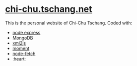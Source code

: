 # <a href="https://chi-chu.tschang.net">chi-chu.tschang.net</a>
This is the personal website of Chi-Chu Tschang. Coded with:
<ul>
	<li><a href="https://expressjs.com/">node express</a></li>
	<li><a href="https://www.mongodb.com/">MongoDB</a></li>
	<li><a href="https://www.npmjs.com/package/xml2js">xml2js</a></li>
	<li><a href="https://www.npmjs.com/package/moments">moment</a></li>
	<li><a href="https://www.npmjs.com/package/node-fetch">node-fetch</a></li>
	<li>:heart:</li>
</ul>
